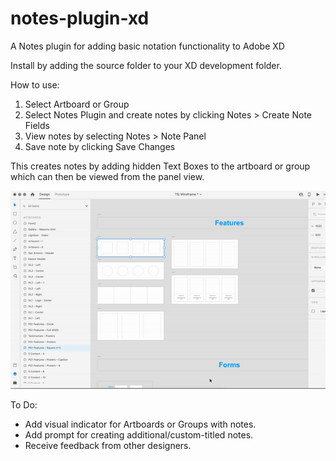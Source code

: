 # notes-plugin-xd
A Notes plugin for adding basic notation functionality to Adobe XD

Install by adding the source folder to your XD development folder.

How to use:
1. Select Artboard or Group
2. Select Notes Plugin and create notes by clicking Notes > Create Note Fields
3. View notes by selecting Notes > Note Panel
4. Save note by clicking Save Changes

This creates notes by adding hidden Text Boxes to the artboard or group which can then be viewed from the panel view.

![](XD-Notes-Plugin-How-To.gif)

To Do:
- Add visual indicator for Artboards or Groups with notes.
- Add prompt for creating additional/custom-titled notes.
- Receive feedback from other designers.
